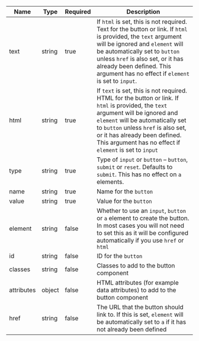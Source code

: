 | Name | Type   | Required | Description |
|------|--------|----------|-------------|
| text | string | true     | If `html` is set, this is not required. Text for the button or link. If `html` is provided, the `text` argument will be ignored and `element` will be automatically set to `button` unless `href` is also set, or it has already been defined. This argument has no effect if `element` is set to `input`. |
| html | string | true     | If `text` is set, this is not required. HTML for the button or link. If `html` is provided, the `text` argument will be ignored and `element` will be automatically set to `button` unless `href` is also set, or it has already been defined. This argument has no effect if `element` is set to `input` |
| type | string | true     | Type of `input` or `button` – `button`, `submit` or `reset`. Defaults to `submit`. This has no effect on `a` elements. |
| name | string | true     | Name for the  `button` |
| value | string | true    | Value for the `button` |
| element | string | false |  Whether to use an `input`, `button` or `a` element to create the button. In most cases you will not need to set this as it will be configured automatically if you use `href` or `html` |
| id   | string | false   | ID for the `button` |
| classes | string | false | Classes to add to the button component |
| attributes | object | false | HTML attributes (for example data attributes) to add to the button component |
| href | string | false | The URL that the button should link to. If this is set, `element` will be automatically set to `a` if it has not already been defined |
